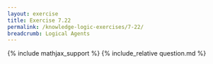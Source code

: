 ```yaml
---
layout: exercise
title: Exercise 7.22
permalink: /knowledge-logic-exercises/7-22/
breadcrumb: Logical Agents
---
```


{% include mathjax_support %}
{% include_relative question.md %}
